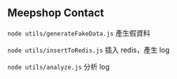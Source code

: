 ## Meepshop Contact

`node utils/generateFakeData.js` 產生假資料

`node utils/insertToRedis.js` 插入 redis，產生 log

`node utils/analyze.js` 分析 log
